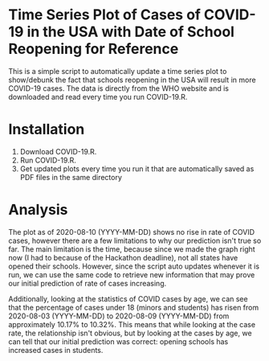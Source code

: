 # Time Series Plot of Cases of COVID-19 in the USA with Date of School Reopening for Reference
This is a simple script to automatically update a time series plot to show/debunk the fact that schools reopening in the USA will result in more COVID-19 cases. The data is directly from the WHO website and is downloaded and read every time you run COVID-19.R.
# Installation
1. Download COVID-19.R.
2. Run COVID-19.R.
3. Get updated plots every time you run it that are automatically saved as PDF files in the same directory
# Analysis
The plot as of 2020-08-10 (YYYY-MM-DD) shows no rise in rate of COVID cases, however there are a few limitations to why our prediction isn't true so far. The main limitation is the time, because since we made the graph right now (I had to because of the Hackathon deadline), not all states have opened their schools. However, since the script auto updates whenever it is run, we can use the same code to retrieve new information that may prove our initial prediction of rate of cases increasing. 

Additionally, looking at the statistics of COVID cases by age, we can see that the percentage of cases under 18 (minors and students) has risen from 2020-08-03 (YYYY-MM-DD) to 2020-08-09 (YYYY-MM-DD) from approximately 10.17% to 10.32%. This means that while looking at the case rate, the relationship isn't obvious, but by looking at the cases by age, we can tell that our initial prediction was correct: opening schools has increased cases in students.
